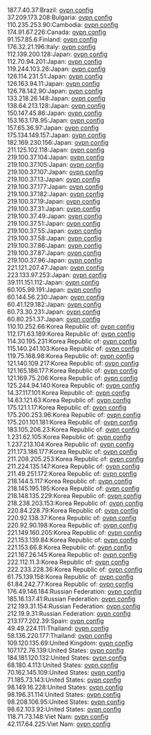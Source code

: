 187.7.40.37:Brazil: [ovpn config](vpn/187_7_40_37.ovpn)  
37.209.173.208:Bulgaria: [ovpn config](vpn/37_209_173_208.ovpn)  
110.235.253.90:Cambodia: [ovpn config](vpn/110_235_253_90.ovpn)  
174.91.67.226:Canada: [ovpn config](vpn/174_91_67_226.ovpn)  
91.157.85.6:Finland: [ovpn config](vpn/91_157_85_6.ovpn)  
176.32.21.196:Italy: [ovpn config](vpn/176_32_21_196.ovpn)  
112.139.200.128:Japan: [ovpn config](vpn/112_139_200_128.ovpn)  
112.70.94.201:Japan: [ovpn config](vpn/112_70_94_201.ovpn)  
119.244.103.26:Japan: [ovpn config](vpn/119_244_103_26.ovpn)  
126.114.231.51:Japan: [ovpn config](vpn/126_114_231_51.ovpn)  
126.163.94.11:Japan: [ovpn config](vpn/126_163_94_11.ovpn)  
126.78.142.90:Japan: [ovpn config](vpn/126_78_142_90.ovpn)  
133.218.26.148:Japan: [ovpn config](vpn/133_218_26_148.ovpn)  
138.64.213.128:Japan: [ovpn config](vpn/138_64_213_128.ovpn)  
150.147.45.86:Japan: [ovpn config](vpn/150_147_45_86.ovpn)  
153.163.178.95:Japan: [ovpn config](vpn/153_163_178_95.ovpn)  
157.65.36.97:Japan: [ovpn config](vpn/157_65_36_97.ovpn)  
175.134.149.157:Japan: [ovpn config](vpn/175_134_149_157.ovpn)  
182.169.230.156:Japan: [ovpn config](vpn/182_169_230_156.ovpn)  
211.125.102.118:Japan: [ovpn config](vpn/211_125_102_118.ovpn)  
219.100.37.104:Japan: [ovpn config](vpn/219_100_37_104.ovpn)  
219.100.37.105:Japan: [ovpn config](vpn/219_100_37_105.ovpn)  
219.100.37.107:Japan: [ovpn config](vpn/219_100_37_107.ovpn)  
219.100.37.13:Japan: [ovpn config](vpn/219_100_37_13.ovpn)  
219.100.37.177:Japan: [ovpn config](vpn/219_100_37_177.ovpn)  
219.100.37.182:Japan: [ovpn config](vpn/219_100_37_182.ovpn)  
219.100.37.19:Japan: [ovpn config](vpn/219_100_37_19.ovpn)  
219.100.37.31:Japan: [ovpn config](vpn/219_100_37_31.ovpn)  
219.100.37.49:Japan: [ovpn config](vpn/219_100_37_49.ovpn)  
219.100.37.51:Japan: [ovpn config](vpn/219_100_37_51.ovpn)  
219.100.37.55:Japan: [ovpn config](vpn/219_100_37_55.ovpn)  
219.100.37.58:Japan: [ovpn config](vpn/219_100_37_58.ovpn)  
219.100.37.86:Japan: [ovpn config](vpn/219_100_37_86.ovpn)  
219.100.37.87:Japan: [ovpn config](vpn/219_100_37_87.ovpn)  
219.100.37.96:Japan: [ovpn config](vpn/219_100_37_96.ovpn)  
221.121.207.47:Japan: [ovpn config](vpn/221_121_207_47.ovpn)  
223.133.97.253:Japan: [ovpn config](vpn/223_133_97_253.ovpn)  
39.111.151.112:Japan: [ovpn config](vpn/39_111_151_112.ovpn)  
60.105.99.191:Japan: [ovpn config](vpn/60_105_99_191.ovpn)  
60.144.56.230:Japan: [ovpn config](vpn/60_144_56_230.ovpn)  
60.41.129.182:Japan: [ovpn config](vpn/60_41_129_182.ovpn)  
60.73.30.231:Japan: [ovpn config](vpn/60_73_30_231.ovpn)  
60.80.251.37:Japan: [ovpn config](vpn/60_80_251_37.ovpn)  
110.10.252.66:Korea Republic of: [ovpn config](vpn/110_10_252_66.ovpn)  
112.171.63.189:Korea Republic of: [ovpn config](vpn/112_171_63_189.ovpn)  
114.30.195.231:Korea Republic of: [ovpn config](vpn/114_30_195_231.ovpn)  
115.140.241.103:Korea Republic of: [ovpn config](vpn/115_140_241_103.ovpn)  
119.75.168.98:Korea Republic of: [ovpn config](vpn/119_75_168_98.ovpn)  
121.140.109.217:Korea Republic of: [ovpn config](vpn/121_140_109_217.ovpn)  
121.165.186.177:Korea Republic of: [ovpn config](vpn/121_165_186_177.ovpn)  
121.169.75.206:Korea Republic of: [ovpn config](vpn/121_169_75_206.ovpn)  
125.244.94.140:Korea Republic of: [ovpn config](vpn/125_244_94_140.ovpn)  
14.37.117.101:Korea Republic of: [ovpn config](vpn/14_37_117_101.ovpn)  
14.63.121.63:Korea Republic of: [ovpn config](vpn/14_63_121_63.ovpn)  
175.121.1.17:Korea Republic of: [ovpn config](vpn/175_121_1_17.ovpn)  
175.200.253.96:Korea Republic of: [ovpn config](vpn/175_200_253_96.ovpn)  
175.201.101.181:Korea Republic of: [ovpn config](vpn/175_201_101_181.ovpn)  
183.105.206.23:Korea Republic of: [ovpn config](vpn/183_105_206_23.ovpn)  
1.231.62.105:Korea Republic of: [ovpn config](vpn/1_231_62_105.ovpn)  
1.237.213.104:Korea Republic of: [ovpn config](vpn/1_237_213_104.ovpn)  
211.173.186.177:Korea Republic of: [ovpn config](vpn/211_173_186_177.ovpn)  
211.208.205.253:Korea Republic of: [ovpn config](vpn/211_208_205_253.ovpn)  
211.224.135.147:Korea Republic of: [ovpn config](vpn/211_224_135_147.ovpn)  
211.49.251.172:Korea Republic of: [ovpn config](vpn/211_49_251_172.ovpn)  
218.144.5.117:Korea Republic of: [ovpn config](vpn/218_144_5_117.ovpn)  
218.145.195.195:Korea Republic of: [ovpn config](vpn/218_145_195_195.ovpn)  
218.148.135.229:Korea Republic of: [ovpn config](vpn/218_148_135_229.ovpn)  
218.238.203.153:Korea Republic of: [ovpn config](vpn/218_238_203_153.ovpn)  
220.84.228.79:Korea Republic of: [ovpn config](vpn/220_84_228_79.ovpn)  
220.92.138.37:Korea Republic of: [ovpn config](vpn/220_92_138_37.ovpn)  
220.92.90.198:Korea Republic of: [ovpn config](vpn/220_92_90_198.ovpn)  
221.149.160.205:Korea Republic of: [ovpn config](vpn/221_149_160_205.ovpn)  
221.153.139.84:Korea Republic of: [ovpn config](vpn/221_153_139_84.ovpn)  
221.153.66.8:Korea Republic of: [ovpn config](vpn/221_153_66_8.ovpn)  
221.167.26.145:Korea Republic of: [ovpn config](vpn/221_167_26_145.ovpn)  
222.112.11.3:Korea Republic of: [ovpn config](vpn/222_112_11_3.ovpn)  
222.233.228.36:Korea Republic of: [ovpn config](vpn/222_233_228_36.ovpn)  
61.75.139.158:Korea Republic of: [ovpn config](vpn/61_75_139_158.ovpn)  
61.84.242.77:Korea Republic of: [ovpn config](vpn/61_84_242_77.ovpn)  
176.49.146.184:Russian Federation: [ovpn config](vpn/176_49_146_184.ovpn)  
185.16.137.41:Russian Federation: [ovpn config](vpn/185_16_137_41.ovpn)  
212.193.31.154:Russian Federation: [ovpn config](vpn/212_193_31_154.ovpn)  
212.19.9.31:Russian Federation: [ovpn config](vpn/212_19_9_31.ovpn)  
213.177.202.39:Spain: [ovpn config](vpn/213_177_202_39.ovpn)  
49.49.224.111:Thailand: [ovpn config](vpn/49_49_224_111.ovpn)  
58.136.220.177:Thailand: [ovpn config](vpn/58_136_220_177.ovpn)  
109.120.135.69:United Kingdom: [ovpn config](vpn/109_120_135_69.ovpn)  
107.172.76.139:United States: [ovpn config](vpn/107_172_76_139.ovpn)  
184.181.120.132:United States: [ovpn config](vpn/184_181_120_132.ovpn)  
68.180.4.113:United States: [ovpn config](vpn/68_180_4_113.ovpn)  
70.162.145.109:United States: [ovpn config](vpn/70_162_145_109.ovpn)  
71.185.73.143:United States: [ovpn config](vpn/71_185_73_143.ovpn)  
98.149.16.228:United States: [ovpn config](vpn/98_149_16_228.ovpn)  
98.196.31.114:United States: [ovpn config](vpn/98_196_31_114.ovpn)  
98.208.106.95:United States: [ovpn config](vpn/98_208_106_95.ovpn)  
98.62.103.92:United States: [ovpn config](vpn/98_62_103_92.ovpn)  
118.71.73.148:Viet Nam: [ovpn config](vpn/118_71_73_148.ovpn)  
42.117.64.225:Viet Nam: [ovpn config](vpn/42_117_64_225.ovpn)  
